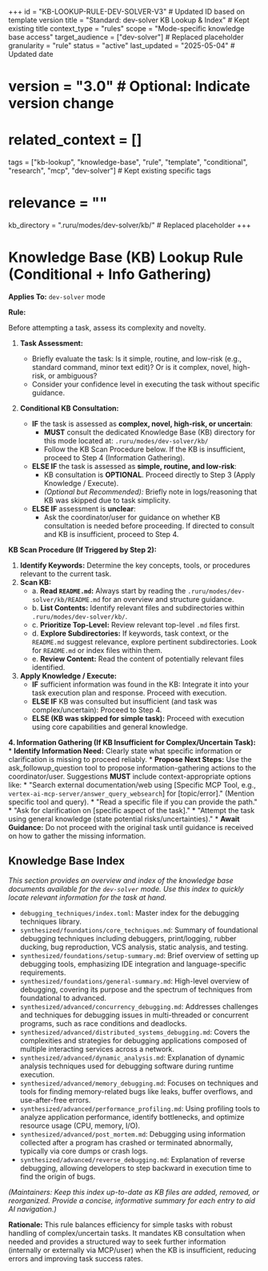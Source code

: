 +++
id = "KB-LOOKUP-RULE-DEV-SOLVER-V3" # Updated ID based on template version
title = "Standard: dev-solver KB Lookup & Index" # Kept existing title
context_type = "rules"
scope = "Mode-specific knowledge base access"
target_audience = ["dev-solver"] # Replaced placeholder
granularity = "rule"
status = "active"
last_updated = "2025-05-04" # Updated date
# version = "3.0" # Optional: Indicate version change
# related_context = []
tags = ["kb-lookup", "knowledge-base", "rule", "template", "conditional", "research", "mcp", "dev-solver"] # Kept existing specific tags
# relevance = ""
kb_directory = ".ruru/modes/dev-solver/kb/" # Replaced placeholder
+++

# Knowledge Base (KB) Lookup Rule (Conditional + Info Gathering)

**Applies To:** `dev-solver` mode

**Rule:**

Before attempting a task, assess its complexity and novelty.

1.  **Task Assessment:**
    *   Briefly evaluate the task: Is it simple, routine, and low-risk (e.g., standard command, minor text edit)? Or is it complex, novel, high-risk, or ambiguous?
    *   Consider your confidence level in executing the task without specific guidance.

2.  **Conditional KB Consultation:**
    *   **IF** the task is assessed as **complex, novel, high-risk, or uncertain**:
        *   **MUST** consult the dedicated Knowledge Base (KB) directory for this mode located at: `.ruru/modes/dev-solver/kb/`
        *   Follow the KB Scan Procedure below. If the KB is insufficient, proceed to Step 4 (Information Gathering).
    *   **ELSE IF** the task is assessed as **simple, routine, and low-risk**:
        *   KB consultation is **OPTIONAL**. Proceed directly to Step 3 (Apply Knowledge / Execute).
        *   *(Optional but Recommended):* Briefly note in logs/reasoning that KB was skipped due to task simplicity.
    *   **ELSE IF** assessment is **unclear**:
        *   Ask the coordinator/user for guidance on whether KB consultation is needed before proceeding. If directed to consult and KB is insufficient, proceed to Step 4.

**KB Scan Procedure (If Triggered by Step 2):**

1.  **Identify Keywords:** Determine the key concepts, tools, or procedures relevant to the current task.
2.  **Scan KB:**
    *   a. **Read `README.md`:** Always start by reading the `.ruru/modes/dev-solver/kb/README.md` for an overview and structure guidance.
    *   b. **List Contents:** Identify relevant files and subdirectories within `.ruru/modes/dev-solver/kb/`.
    *   c. **Prioritize Top-Level:** Review relevant top-level `.md` files first.
    *   d. **Explore Subdirectories:** If keywords, task context, or the `README.md` suggest relevance, explore pertinent subdirectories. Look for `README.md` or index files within them.
    *   e. **Review Content:** Read the content of potentially relevant files identified.
3.  **Apply Knowledge / Execute:**
    *   **IF** sufficient information was found in the KB: Integrate it into your task execution plan and response. Proceed with execution.
    *   **ELSE IF** KB was consulted but insufficient (and task was complex/uncertain): Proceed to Step 4.
    *   **ELSE (KB was skipped for simple task):** Proceed with execution using core capabilities and general knowledge.

**4. Information Gathering (If KB Insufficient for Complex/Uncertain Task):**
    *   **Identify Information Need:** Clearly state what specific information or clarification is missing to proceed reliably.
    *   **Propose Next Steps:** Use the ask_followup_question tool to propose information-gathering actions to the coordinator/user. Suggestions **MUST** include context-appropriate options like:
        *   "Search external documentation/web using [Specific MCP Tool, e.g., `vertex-ai-mcp-server/answer_query_websearch`] for [topic/error]." (Mention specific tool and query).
        *   "Read a specific file if you can provide the path."
        *   "Ask for clarification on [specific aspect of the task]."
        *   "Attempt the task using general knowledge (state potential risks/uncertainties)."
    *   **Await Guidance:** Do not proceed with the original task until guidance is received on how to gather the missing information.

## Knowledge Base Index

*This section provides an overview and index of the knowledge base documents available for the `dev-solver` mode. Use this index to quickly locate relevant information for the task at hand.*

*   `debugging_techniques/index.toml`: Master index for the debugging techniques library.
*   `synthesized/foundations/core_techniques.md`: Summary of foundational debugging techniques including debuggers, print/logging, rubber ducking, bug reproduction, VCS analysis, static analysis, and testing.
*   `synthesized/foundations/setup-summary.md`: Brief overview of setting up debugging tools, emphasizing IDE integration and language-specific requirements.
*   `synthesized/foundations/general-summary.md`: High-level overview of debugging, covering its purpose and the spectrum of techniques from foundational to advanced.
*   `synthesized/advanced/concurrency_debugging.md`: Addresses challenges and techniques for debugging issues in multi-threaded or concurrent programs, such as race conditions and deadlocks.
*   `synthesized/advanced/distributed_systems_debugging.md`: Covers the complexities and strategies for debugging applications composed of multiple interacting services across a network.
*   `synthesized/advanced/dynamic_analysis.md`: Explanation of dynamic analysis techniques used for debugging software during runtime execution.
*   `synthesized/advanced/memory_debugging.md`: Focuses on techniques and tools for finding memory-related bugs like leaks, buffer overflows, and use-after-free errors.
*   `synthesized/advanced/performance_profiling.md`: Using profiling tools to analyze application performance, identify bottlenecks, and optimize resource usage (CPU, memory, I/O).
*   `synthesized/advanced/post_mortem.md`: Debugging using information collected after a program has crashed or terminated abnormally, typically via core dumps or crash logs.
*   `synthesized/advanced/reverse_debugging.md`: Explanation of reverse debugging, allowing developers to step backward in execution time to find the origin of bugs.

*(Maintainers: Keep this index up-to-date as KB files are added, removed, or reorganized. Provide a concise, informative summary for each entry to aid AI navigation.)*


**Rationale:** This rule balances efficiency for simple tasks with robust handling of complex/uncertain tasks. It mandates KB consultation when needed and provides a structured way to seek further information (internally or externally via MCP/user) when the KB is insufficient, reducing errors and improving task success rates.
